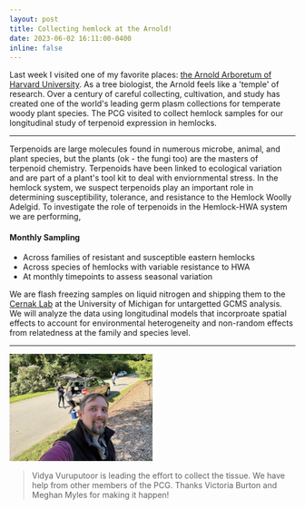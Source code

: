 ```yaml
---
layout: post
title: Collecting hemlock at the Arnold!
date: 2023-06-02 16:11:00-0400
inline: false
---
```


Last week I visited one of my favorite places: <a href="https://arboretum.harvard.edu">the Arnold Arboretum of Harvard University</a>. As a tree biologist, the Arnold feels like a 'temple' of research. Over a century of careful collecting, cultivation, and study has created one of the world's leading germ plasm collections for temperate woody plant species. The PCG visited to collect hemlock samples for our longitudinal study of terpenoid expression in hemlocks.

***

Terpenoids are large molecules found in numerous microbe, animal, and plant species, but the plants (ok - the fungi too) are the masters of terpenoid chemistry. Terpenoids have been linked to ecological variation and are part of a plant's tool kit to deal with enviornmental stress. In the hemlock system, we suspect terpenoids play an important role in determining susceptibility, tolerance, and resistance to the Hemlock Woolly Adelgid. To investigate the role of terpenoids in the Hemlock-HWA system we are performing,

#### Monthly Sampling
<ul>
    <li>Across families of resistant and susceptible eastern hemlocks</li>
    <li>Across species of hemlocks with variable resistance to HWA</li>
    <li>At monthly timepoints to assess seasonal variation</li>
</ul>

We are flash freezing samples on liquid nitrogen and shipping them to the <a href="https://cernaklab.com">Cernak Lab</a> at the University of Michigan for untargetted GCMS analysis. We will analyze the data using longitudinal models that incorproate spatial effects to account for environmental heterogeneity and non-random effects from relatedness at the family and species level.

***

<img src="/assets/img/AnorldHemlockCollecting_May23.png" alt="Collecting Hemlocks at the Arnold!" style="width: 50%; height: auto;">

> Vidya Vuruputoor is leading the effort to collect the tissue. We have help from other members of the PCG. Thanks Victoria Burton and Meghan Myles for making it happen!
